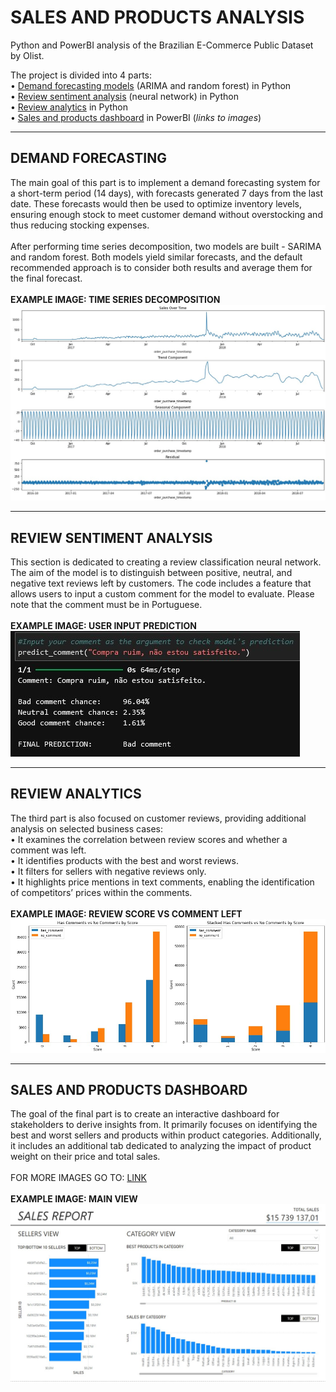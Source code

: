 # SALES AND PRODUCTS ANALYSIS
Python and PowerBI analysis of the Brazilian E-Commerce Public Dataset by Olist.

The project is divided into 4 parts:<br>
• [Demand forecasting models](https://github.com/Foggy101/sales_and_products_analysis/blob/main/demand_forecasting.ipynb) (ARIMA and random forest) in Python<br>
• [Review sentiment analysis](https://github.com/Foggy101/sales_and_products_analysis/blob/main/review_semantics_prediction_model.ipynb) (neural network) in Python<br>
• [Review analytics](https://github.com/Foggy101/sales_and_products_analysis/blob/main/review_semantics_review_analytics.ipynb) in Python<br>
• [Sales and products dashboard](https://github.com/Foggy101/sales_and_products_analysis/tree/main/images) in PowerBI (*links to images*)

<hr>
<h2>DEMAND FORECASTING</h2>
The main goal of this part is to implement a demand forecasting system for a short-term period (14 days), with forecasts generated 7 days from the last date. These forecasts would then be used to optimize inventory levels, ensuring enough stock to meet customer demand without overstocking and thus reducing stocking expenses.<br><br>
After performing time series decomposition, two models are built - SARIMA and random forest. Both models yield similar forecasts, and the default recommended approach is to consider both results and average them for the final forecast.<br><br>
<strong>EXAMPLE IMAGE: TIME SERIES DECOMPOSITION</strong><br>
<img src="images/demand_decomposition.jpg">

<hr>
<h2>REVIEW SENTIMENT ANALYSIS</h2>
This section is dedicated to creating a review classification neural network. The aim of the model is to distinguish between positive, neutral, and negative text reviews left by customers. The code includes a feature that allows users to input a custom comment for the model to evaluate. Please note that the comment must be in Portuguese.<br><br>
<strong>EXAMPLE IMAGE: USER INPUT PREDICTION</strong><br>
<img src="images/review_sentiment_prediction.jpg">

<hr>
<h2>REVIEW ANALYTICS</h2>
The third part is also focused on customer reviews, providing additional analysis on selected business cases:<br>
• It examines the correlation between review scores and whether a comment was left.<br>
• It identifies products with the best and worst reviews.<br>
• It filters for sellers with negative reviews only.<br>
• It highlights price mentions in text comments, enabling the identification of competitors’ prices within the comments.<br><br>
<strong>EXAMPLE IMAGE: REVIEW SCORE VS COMMENT LEFT</strong><br>
<img src="images/review_analytics_comments.jpg">

<hr>
<h2>SALES AND PRODUCTS DASHBOARD</h2>
The goal of the final part is to create an interactive dashboard for stakeholders to derive insights from. It primarily focuses on identifying the best and worst sellers and products within product categories. Additionally, it includes an additional tab dedicated to analyzing the impact of product weight on their price and total sales.<br><br>
FOR MORE IMAGES GO TO: <a href="https://github.com/Foggy101/sales_and_products_analysis/tree/main/images">LINK</a>
<br><br>
<strong>EXAMPLE IMAGE: MAIN VIEW</strong><br>
<img src="images/dashboard_1.jpg">
